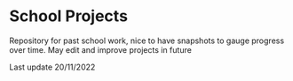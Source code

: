 # School Projects
 Repository for past school work, nice to have snapshots to gauge progress over time. May edit and improve projects in future
 
Last update 20/11/2022
